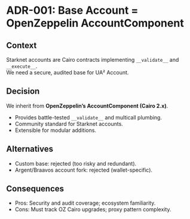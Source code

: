 # ADR-001: Base Account = OpenZeppelin AccountComponent

## Context
Starknet accounts are Cairo contracts implementing `__validate__` and `__execute__`.  
We need a secure, audited base for UA² Account.

## Decision
We inherit from **OpenZeppelin’s AccountComponent (Cairo 2.x)**.  
- Provides battle-tested `__validate__` and multicall plumbing.  
- Community standard for Starknet accounts.  
- Extensible for modular additions.

## Alternatives
- Custom base: rejected (too risky and redundant).  
- Argent/Braavos account fork: rejected (wallet-specific).

## Consequences
- Pros: Security and audit coverage; ecosystem familiarity.  
- Cons: Must track OZ Cairo upgrades; proxy pattern complexity.
